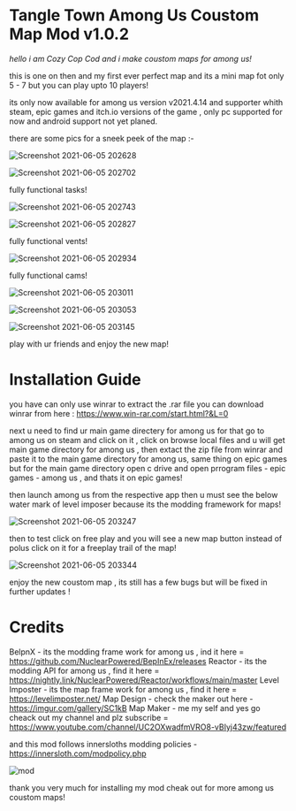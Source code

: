 # Tangle Town Among Us Coustom Map Mod v1.0.2
*hello i am Cozy Cop Cod and i make coustom maps for among us!*

this is one on then and my first ever perfect map and its a mini map fot only 5 - 7 but you can play upto 10 players!

its only now available for among us version v2021.4.14 and supporter whith steam, epic games and itch.io versions of the game , only pc supported for now and android support not yet planed.

there are some pics for a sneek peek of the map :- 

![Screenshot 2021-06-05 202628](https://user-images.githubusercontent.com/85246582/120896076-7ef19b80-c63d-11eb-994a-3f23a3b73900.png)

![Screenshot 2021-06-05 202702](https://user-images.githubusercontent.com/85246582/120896083-887b0380-c63d-11eb-9fb1-f468b23b75eb.png)

fully functional tasks!

![Screenshot 2021-06-05 202743](https://user-images.githubusercontent.com/85246582/120896088-90d33e80-c63d-11eb-9043-f42fc2b90957.png)

![Screenshot 2021-06-05 202827](https://user-images.githubusercontent.com/85246582/120896092-96308900-c63d-11eb-9010-501cac73e3af.png)

fully functional vents!

![Screenshot 2021-06-05 202934](https://user-images.githubusercontent.com/85246582/120896099-9e88c400-c63d-11eb-8e2a-ee6778871e17.png)

fully functional cams!

![Screenshot 2021-06-05 203011](https://user-images.githubusercontent.com/85246582/120896104-a7799580-c63d-11eb-8649-86937426c958.png)

![Screenshot 2021-06-05 203053](https://user-images.githubusercontent.com/85246582/120896109-ae080d00-c63d-11eb-8de6-fed527b98540.png)

![Screenshot 2021-06-05 203145](https://user-images.githubusercontent.com/85246582/120896117-b6604800-c63d-11eb-9266-692c444710fc.png)

play with ur friends and enjoy the new map!

# Installation Guide 

you have can only use winrar to extract the .rar file you can download winrar from here : https://www.win-rar.com/start.html?&L=0

next u need to find ur main game directery for among us for that go to among us on steam and click on it , click on browse local files and u will get main game directory for among us , then extact the zip file from winrar and paste it to the main game directory for among us, same thing on epic games but for the main game directory open c drive and open prrogram files - epic games - among us , and thats it on epic games!

then launch among us from the respective app then u must see the below water mark of level imposer because its the modding framework for maps!

![Screenshot 2021-06-05 203247](https://user-images.githubusercontent.com/85246582/120910709-ab89cf80-c69e-11eb-954e-b5b0ef3bd220.png)

then to test click on free play and you will see a new map button instead of polus click on it for a freeplay trail of the map!

![Screenshot 2021-06-05 203344](https://user-images.githubusercontent.com/85246582/120910730-daa04100-c69e-11eb-9e83-458101839fb2.png)

enjoy the new coustom map , its still has a few bugs but will be fixed in further updates !

# Credits 

BelpnX - its the modding frame work for among us , ind it here = https://github.com/NuclearPowered/BepInEx/releases
Reactor - its the modding API for among us , find it here = https://nightly.link/NuclearPowered/Reactor/workflows/main/master
Level Imposter - its the map frame work for among us , find it here = https://levelimposter.net/
Map Design - check the maker out here -https://imgur.com/gallery/SC1kB
Map Maker - me my self and yes go cheack out my channel and plz subscribe = https://www.youtube.com/channel/UC2OXwadfmVRO8-vBIyj43zw/featured

and this mod follows innersloths modding policies - https://innersloth.com/modpolicy.php

![mod](https://user-images.githubusercontent.com/85246582/120911057-b5610200-c6a1-11eb-8ae5-252b6ce2a855.png)

thank you very much for installing my mod cheak out for more among us coustom maps!
